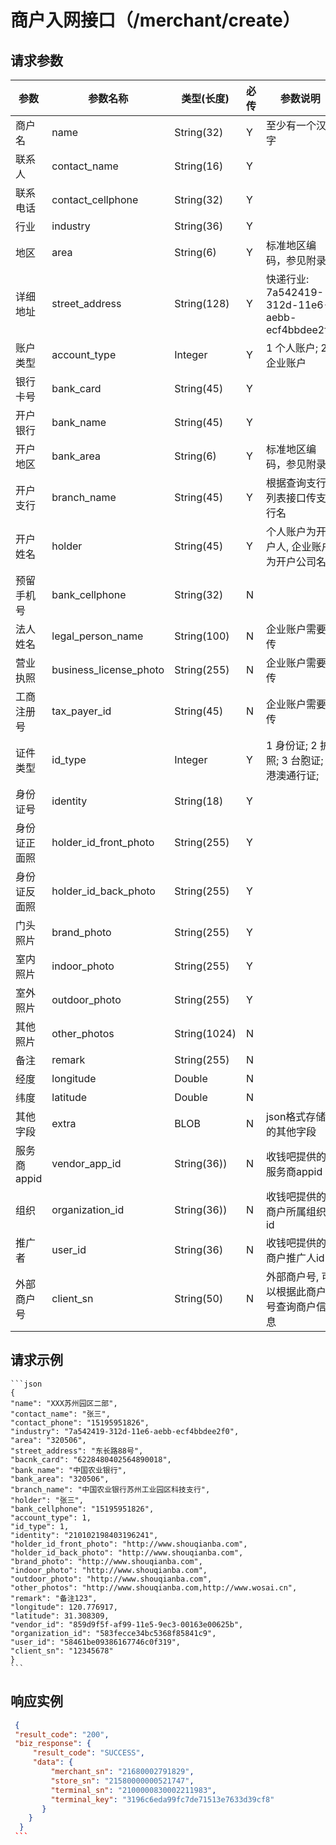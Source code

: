 # 商户入网接口（/merchant/create）

## 请求参数

参数 | 参数名称 | 类型(长度) | 必传| 参数说明
--------- | ------ | ----- | -------|-------------------
商户名 | name |String(32)|Y|至少有一个汉字
联系人 |contact_name  | String(16)|Y |
联系电话 | contact_cellphone |String(32) |Y |
行业 | industry |String(36) |Y |
地区 | area |String(6) |Y |标准地区编码，参见附录
详细地址 | street_address |String(128) |Y | 快递行业: 7a542419-312d-11e6-aebb-ecf4bbdee2f0
账户类型 | account_type |Integer |Y | 1 个人账户; 2 企业账户
银行卡号 | bank_card |String(45) |Y |
开户银行 | bank_name |String(45) |Y |
开户地区 | bank_area |String(6) |Y | 标准地区编码，参见附录
开户支行 | branch_name |String(45) |Y | 根据查询支行列表接口传支行名
开户姓名 | holder |String(45) |Y | 个人账户为开户人, 企业账户为开户公司名
预留手机号 | bank_cellphone |String(32) |N |
法人姓名 | legal_person_name |String(100) |N | 企业账户需要传
营业执照 | business_license_photo |String(255) |N | 企业账户需要传
工商注册号 | tax_payer_id |String(45) |N | 企业账户需要传
证件类型 | id_type |Integer |Y | 1 身份证; 2 护照; 3 台胞证; 4 港澳通行证;
身份证号 | identity |String(18) |Y |
身份证正面照 | holder_id_front_photo |String(255) |Y |
身份证反面照 | holder_id_back_photo |String(255) |Y |
门头照片 | brand_photo |String(255) |Y |
室内照片 | indoor_photo |String(255) |Y |
室外照片 | outdoor_photo |String(255) |Y |
其他照片 | other_photos |String(1024) |N |
备注 | remark |String(255) |N |
经度 | longitude |Double |N |
纬度 | latitude  |Double |N |
其他字段 | extra |BLOB |N |json格式存储的其他字段
服务商appid | vendor_app_id |String(36)) |N |收钱吧提供的服务商appid
组织 | organization_id |String(36)) |N |收钱吧提供的商户所属组织id
推广者 | user_id |String(36) |N |收钱吧提供的商户推广人id
外部商户号 | client_sn |String(50) |N |外部商户号, 可以根据此商户号查询商户信息

## 请求示例

    ```json
    {
    "name": "XXX苏州园区二部",
    "contact_name": "张三",
    "contact_phone": "15195951826",
    "industry": "7a542419-312d-11e6-aebb-ecf4bbdee2f0",
    "area": "320506",
    "street_address": "东长路88号",
    "bacnk_card": "6228480402564890018",
    "bank_name": "中国农业银行",
    "bank_area": "320506",
    "branch_name": "中国农业银行苏州工业园区科技支行",
    "holder": "张三",
    "bank_cellphone": "15195951826",
    "account_type": 1,
    "id_type": 1,
    "identity": "210102198403196241",
    "holder_id_front_photo": "http://www.shouqianba.com",
    "holder_id_back_photo": "http://www.shouqianba.com",
    "brand_photo": "http://www.shouqianba.com",
    "indoor_photo": "http://www.shouqianba.com",
    "outdoor_photo": "http://www.shouqianba.com",
    "other_photos": "http://www.shouqianba.com,http://www.wosai.cn",
    "remark": "备注123",
    "longitude": 120.776917,
    "latitude": 31.308309,
    "vendor_id": "859d9f5f-af99-11e5-9ec3-00163e00625b",
    "organization_id": "583fecce34bc5368f85841c9",
    "user_id": "58461be09386167746c0f319",
    "client_sn": "12345678"
    } 
    ```

## 响应实例


   ```json
    {
    "result_code": "200",
    "biz_response": {
        "result_code": "SUCCESS",
        "data": {
            "merchant_sn": "21680002791829",
            "store_sn": "21580000000521747",
            "terminal_sn": "2100000830002211983",
            "terminal_key": "3196c6eda99fc7de71513e7633d39cf8"
          }
       }
     }
    ```


